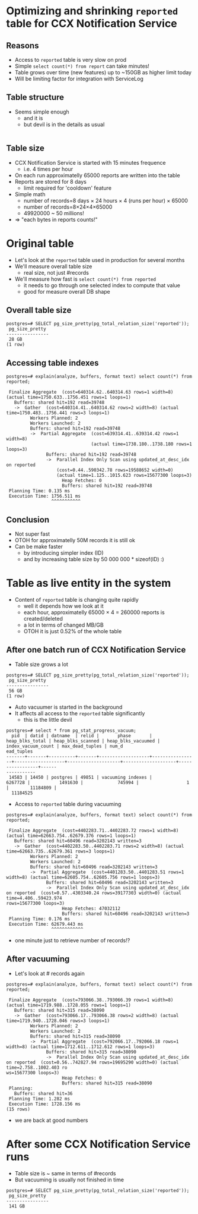 Optimizing and shrinking `reported` table for CCX Notification Service
====================================================================

Reasons
-------
* Access to `reported` table is very slow on prod
* Simple `select count(*) from report` can take minutes!
* Table grows over time (new features) up to ~150GB as higher limit today
* Will be limiting factor for integration with ServiceLog

Table structure
---------------
* Seems simple enough
    - and it is
    - but devil is in the details as usual

```
```

Table size
----------
* CCX Notification Service is started with 15 minutes frequence
    - i.e. 4 times per hour
* On each run approximatelly 65000 reports are written into the table
* Reports are stored for 8 days
    - limit required for 'cooldown' feature
* Simple math
    - number of records=8 days × 24 hours × 4 (runs per hour) × 65000
    - number of records=8×24×4×65000
    - 49920000 ~ 50 millions!
* => "each bytes in reports counts!"



Original table
==============

* Let's look at the `reported` table used in production for several months
* We'll measure overall table size
    - real size, not just #records
* We'll measure how fast is `select count(*) from reported`
    - it needs to go through one selected index to compute that value
    - good for measure overall DB shape

Overall table size
------------------
```
postgres=# SELECT pg_size_pretty(pg_total_relation_size('reported'));
 pg_size_pretty
----------------
 28 GB
(1 row)
```

Accessing table indexes
-----------------------
```
postgres=# explain(analyze, buffers, format text) select count(*) from reported;

 Finalize Aggregate  (cost=640314.62..640314.63 rows=1 width=8) (actual time=1750.633..1756.451 rows=1 loops=1)
   Buffers: shared hit=192 read=39748
   ->  Gather  (cost=640314.41..640314.62 rows=2 width=8) (actual time=1750.483..1756.441 rows=3 loops=1)
         Workers Planned: 2
         Workers Launched: 2
         Buffers: shared hit=192 read=39748
         ->  Partial Aggregate  (cost=639314.41..639314.42 rows=1 width=8)
                                (actual time=1738.180..1738.180 rows=1 loops=3)
               Buffers: shared hit=192 read=39748
               ->  Parallel Index Only Scan using updated_at_desc_idx on reported
                   (cost=0.44..590342.78 rows=19588652 width=0)
                   (actual time=1.125..1015.623 rows=15677300 loops=3)
                     Heap Fetches: 0
                     Buffers: shared hit=192 read=39748
 Planning Time: 0.135 ms
 Execution Time: 1756.511 ms
                 ^^^^^^^^^^^
```

Conclusion
----------
* Not super fast
* OTOH for approximatelly 50M records it is still ok
* Can be make faster
     - by introducing simpler index (ID)
     - and by increasing table size by 50 000 000 * sizeof(ID) :)

Table as live entity in the system
==================================
* Content of `reported` table is changing quite rapidly
    - well it depends how we look at it
    - each hour, approximatelly 65000 × 4 = 260000 reports is created/deleted
    - a lot in terms of changed MB/GB
    - OTOH it is just 0.52% of the whole table 

After one batch run of CCX Notification Service
-----------------------------------------------

* Table size grows a lot

```
postgres=# SELECT pg_size_pretty(pg_total_relation_size('reported'));
 pg_size_pretty
----------------
 56 GB
(1 row)
```

* Auto vacuumer is started in the background
* It affects all access to the `reported` table significantly
     - this is the little devil

```
postgres=# select * from pg_stat_progress_vacuum;
  pid  | datid | datname  | relid |       phase       | heap_blks_total | heap_blks_scanned | heap_blks_vacuumed | index_vacuum_count | max_dead_tuples | num_d
ead_tuples
-------+-------+----------+-------+-------------------+-----------------+-------------------+--------------------+--------------------+-----------------+------
-----------
 14583 | 14450 | postgres | 49851 | vacuuming indexes |         6267728 |           1491630 |             745994 |                  1 |        11184809 |
  11184525
```

* Access to `reported` table during vacuuming

```
postgres=# explain(analyze, buffers, format text) select count(*) from reported;

 Finalize Aggregate  (cost=4402283.71..4402283.72 rows=1 width=8) (actual time=62663.754..62679.376 rows=1 loops=1)
   Buffers: shared hit=60496 read=3202143 written=3
   ->  Gather  (cost=4402283.50..4402283.71 rows=2 width=8) (actual time=62663.735..62679.361 rows=3 loops=1)
         Workers Planned: 2
         Workers Launched: 2
         Buffers: shared hit=60496 read=3202143 written=3
         ->  Partial Aggregate  (cost=4401283.50..4401283.51 rows=1 width=8) (actual time=62605.754..62605.756 rows=1 loops=3)
               Buffers: shared hit=60496 read=3202143 written=3
               ->  Parallel Index Only Scan using updated_at_desc_idx on reported  (cost=0.57..4303340.24 rows=39177303 width=0) (actual time=4.406..59423.974
rows=15677300 loops=3)
                     Heap Fetches: 47032112
                     Buffers: shared hit=60496 read=3202143 written=3
 Planning Time: 0.176 ms
 Execution Time: 62679.443 ms
                 ^^^^^^^^^^^^
```

- one minute just to retrieve number of records!? 

After vacuuming
---------------

* Let's look at # records again

```
postgres=# explain(analyze, buffers, format text) select count(*) from reported;

 Finalize Aggregate  (cost=793066.38..793066.39 rows=1 width=8) (actual time=1719.988..1728.055 rows=1 loops=1)
   Buffers: shared hit=315 read=38090
   ->  Gather  (cost=793066.17..793066.38 rows=2 width=8) (actual time=1719.940..1728.046 rows=3 loops=1)
         Workers Planned: 2
         Workers Launched: 2
         Buffers: shared hit=315 read=38090
         ->  Partial Aggregate  (cost=792066.17..792066.18 rows=1 width=8) (actual time=1712.611..1712.612 rows=1 loops=3)
               Buffers: shared hit=315 read=38090
               ->  Parallel Index Only Scan using updated_at_desc_idx on reported  (cost=0.56..742827.94 rows=19695290 width=0) (actual time=2.758..1002.403 ro
ws=15677300 loops=3)
                     Heap Fetches: 0
                     Buffers: shared hit=315 read=38090
 Planning:
   Buffers: shared hit=36
 Planning Time: 1.282 ms
 Execution Time: 1728.156 ms
(15 rows)
```

* we are back at good numbers


After some CCX Notification Service runs
========================================
* Table size is ~ same in terms of #records
* But vacuuming is usually not finished in time

```
postgres=# SELECT pg_size_pretty(pg_total_relation_size('reported'));
 pg_size_pretty
----------------
 141 GB
```
